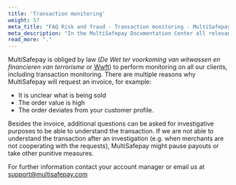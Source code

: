 ```yaml
---
title: 'Transaction monitoring'
weight: 57
meta_title: "FAQ Risk and fraud - Transaction monitoring - MultiSafepay Documentation Center"
meta_description: "In the MultiSafepay Documentation Center all relevant information regarding our Plugins and API. As well as Support pages for Payment Method, Tools and General Questions. You can also find the contact details of our Support Team and Integration Team."
read_more: "."
---
```

MultiSafepay is obliged by law (_De Wet ter voorkoming van witwassen en financieren van terrorisme_ or [Wwft](https://www.fiu-nederland.nl/en/legislation/general-legislation/wwft)) to perform monitoring on all our clients, including transaction monitoring. There are multiple reasons why MultiSafepay will request an invoice, for example:

* It is unclear what is being sold
* The order value is high 
* The order deviates from your customer profile.

Besides the invoice, additional questions can be asked for investigative purposes to be able to understand the transaction. If we are not able to understand the transaction after an investigation (e.g. when merchants are not cooperating with the requests), MultiSafepay might pause payouts or take other punitive measures.

For further information contact your account manager or email us at <support@multisafepay.com>

<br>